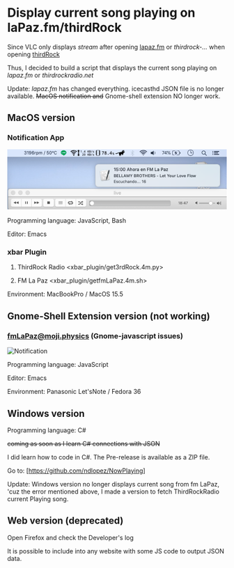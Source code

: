 # Display current song playing on laPaz.fm/thirdRock

Since VLC only displays *stream* after opening [lapaz.fm](https://stream.consultoradas.com/8042/stream) or *thirdrock-...* when opening [thirdRock](https://rfcmedia3.streamguys1.com/thirdrock-sgplayer.aac)

Thus, I decided to build a script that displays the current song playing on *lapaz.fm* or *thirdrockradio.net*

Update: *lapaz.fm* has changed everything. icecasthd JSON file is no longer available. ~~MacOS notification and~~ Gnome-shell extension NO longer work.

## MacOS version
### Notification App

![Notification](popUpMsg/now_fmLaPaz.png)

Programming language: JavaScript, Bash

Editor: Emacs

### xbar Plugin
1. ThirdRock Radio <xbar\_plugin/get3rdRock.4m.py>

2. FM La Paz <xbar\_plugin/getfmLaPaz.4m.sh>


Environment: MacBookPro / MacOS 15.5

## Gnome-Shell Extension version (not working)
### fmLaPaz@moji.physics (Gnome-javascript issues)
![Notification](fmLaPaz@moji.physics/now_fmLaPaz.png)

Programming language: JavaScript

Editor: Emacs

Environment: Panasonic Let'sNote / Fedora 36

## Windows version
Programming language: C#

~~coming as soon as I learn C# connections with JSON~~

I did learn how to code in C#. The Pre-release is available as a ZIP file.

Go to: [https://github.com/ndlopez/NowPlaying]

Update: Windows version no longer displays current song from fm LaPaz, 'cuz the error mentioned above, I made a version to fetch ThirdRockRadio current Playing song.

## Web version (deprecated)

Open Firefox and check the Developer's log

It is possible to include into any website with some JS code to output JSON data. 
